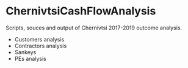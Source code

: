 # ChernivtsiCashFlowAnalysis

Scripts, souces and output of Chernivtsi 2017-2019 outcome analysis.

  - Customers analysis
  - Contractors analysis
  - Sankeys
  - PEs analysis
